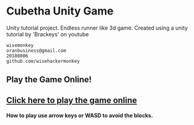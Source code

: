 # Cubetha Unity Game
Unity tutorial project. Endless runner like 3d game. Created using a unity tutorial by 'Brackeys' on youtube
```
wisemonkey
oranbusiness@gmail.com
20180806
github.com/wisehackermonkey
```

## Play the Game Online! 
[Click here to play the game online](https://wisehackermonkey.github.io/Cubetha/index.html)
---
#### How to play use arrow keys or WASD to avoid the blocks. 

